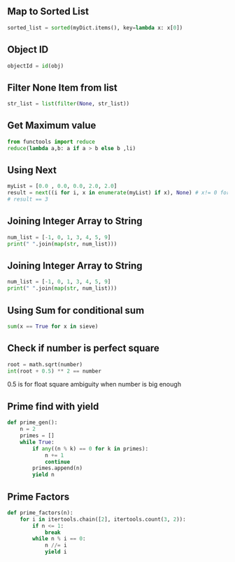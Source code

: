 ## Map to Sorted List
```python
sorted_list = sorted(myDict.items(), key=lambda x: x[0])
```

## Object ID
```python
objectId = id(obj)
```

## Filter None Item from list
```python
str_list = list(filter(None, str_list))
```

## Get Maximum value
```python
from functools import reduce
reduce(lambda a,b: a if a > b else b ,li)
```

## Using Next
```python
myList = [0.0 , 0.0, 0.0, 2.0, 2.0]
result = next((i for i, x in enumerate(myList) if x), None) # x!= 0 for strict match
# result == 3
```

## Joining Integer Array to String
```python
num_list = [-1, 0, 1, 3, 4, 5, 9]
print(" ".join(map(str, num_list)))
```

## Joining Integer Array to String
```python
num_list = [-1, 0, 1, 3, 4, 5, 9]
print(" ".join(map(str, num_list)))
```

## Using Sum for conditional sum
```python
sum(x == True for x in sieve)
```

## Check if number is perfect square
```python
root = math.sqrt(number)
int(root + 0.5) ** 2 == number
```
0.5 is for float square ambiguity when number is big enough

## Prime find with yield
```python
def prime_gen():
    n = 2
    primes = []
    while True:
        if any((n % k) == 0 for k in primes):
            n += 1
            continue
        primes.append(n)
        yield n
```

## Prime Factors
```python
def prime_factors(n):
    for i in itertools.chain([2], itertools.count(3, 2)):
        if n <= 1:
            break
        while n % i == 0:
            n //= i
            yield i
```
